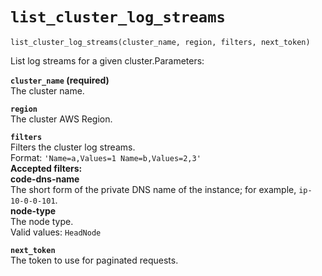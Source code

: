 # `list_cluster_log_streams`<a name="pc-py-lib-api-logs-cluster-stack-log-streams"></a>

```
list_cluster_log_streams(cluster_name, region, filters, next_token)
```

List log streams for a given cluster\.Parameters:

**`cluster_name` \(required\)**  
The cluster name\.

**`region`**  
The cluster AWS Region\.

**`filters`**  
Filters the cluster log streams\.  
Format: `'Name=a,Values=1 Name=b,Values=2,3'`  
**Accepted filters:**    
**code\-dns\-name**  
The short form of the private DNS name of the instance; for example, `ip-10-0-0-101`\.  
**node\-type**  
The node type\.  
Valid values: `HeadNode`

**`next_token`**  
The token to use for paginated requests\.